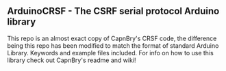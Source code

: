 ## ArduinoCRSF - The CSRF serial protocol Arduino library

This repo is an almost exact copy of CapnBry's CRSF code, the difference being this repo has been modified to match the format of standard Arduino Library. Keywords and example files included. For info on how to use this library check out CapnBry's readme and wiki!
